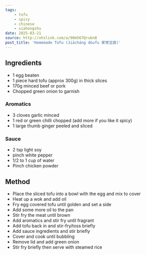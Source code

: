 ```yaml
---
tags: 
    - tofu 
    - spicy 
    - chinese 
    - xiahongshu
date: 2025-03-21
source: http://xhslink.com/a/90m567Qrubn8
post_title: 'Homemade Tofu (Jiācháng dòufu 家常豆腐)'
---
```


## Ingredients

- 1 egg beaten
- 1 piece hard tofu (approx 300g) in thick slices
- 170g minced beef or pork
- Chopped green onion to garnish

### Aromatics 

- 3 cloves garlic minced
- 1 red or green chilli chopped (add more if you like it spicy)
- 1 large thumb ginger peeled and sliced

### Sauce

- 2 tsp light soy
- pinch white pepper
- 1/2 to 1 cup of water
- Pinch chicken powder

## Method

- Place the sliced tofu into a bowl with the egg and mix to cover
- Heat up a wok and add oil
- Fry egg covered tofu until golden and set a side
- Add some more oil to the pan
- Stir fry the meat until brown
- Add aromatics and stir fry until fragrant
- Add tofu back in and stir-fry/toss briefly
- Add sauce ingredients and stir briefly
- Cover and cook until bubbling
- Remove lid and add green onion
- Stir fry briefly then serve with steamed rice



